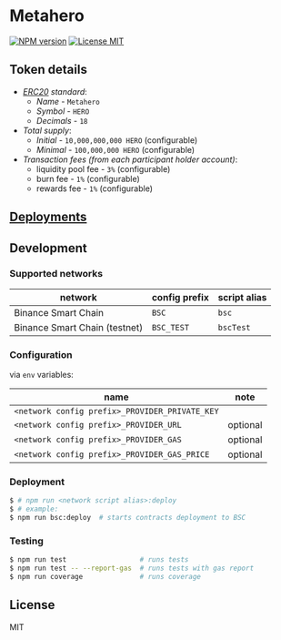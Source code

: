 # Metahero

[![NPM version][npm-image]][npm-url]
[![License MIT][license-image]][license-url]

## Token details

* _[ERC20](https://github.com/ethereum/EIPs/blob/master/EIPS/eip-20.md)  standard_: 
  * _Name_ - `Metahero`
  * _Symbol_ - `HERO`
  * _Decimals_ - `18`
* _Total supply_:
  * _Initial_ - `10,000,000,000 HERO` (configurable)
  * _Minimal_ - `100,000,000 HERO` (configurable)
* _Transaction fees (from each participant holder account)_:
    * liquidity pool fee - `3%` (configurable) 
    * burn fee - `1%` (configurable)
    * rewards fee - `1%` (configurable)

## [Deployments](../deployments/README.md)

## Development

### Supported networks

| network | config prefix | script alias |
| --- | --- | --- |
| Binance Smart Chain | `BSC` | `bsc` |
| Binance Smart Chain (testnet) | `BSC_TEST` | `bscTest` |

### Configuration

via `env` variables:

| name | note |
| --- | --- |
| `<network config prefix>_PROVIDER_PRIVATE_KEY` | |
| `<network config prefix>_PROVIDER_URL` | optional |
| `<network config prefix>_PROVIDER_GAS` | optional |
| `<network config prefix>_PROVIDER_GAS_PRICE` | optional |

### Deployment

```bash
$ # npm run <network script alias>:deploy
$ # example:
$ npm run bsc:deploy  # starts contracts deployment to BSC
```

### Testing

```bash
$ npm run test                  # runs tests
$ npm run test -- --report-gas  # runs tests with gas report
$ npm run coverage              # runs coverage
```

## License

MIT

[npm-image]: https://badge.fury.io/js/%40metahero%2Fcontracts.svg
[npm-url]: https://npmjs.org/package/@metahero/contracts
[license-image]: https://img.shields.io/badge/License-MIT-yellow.svg
[license-url]: https://github.com/metahero-token/metahero-contracts/blob/master/LICENSE
